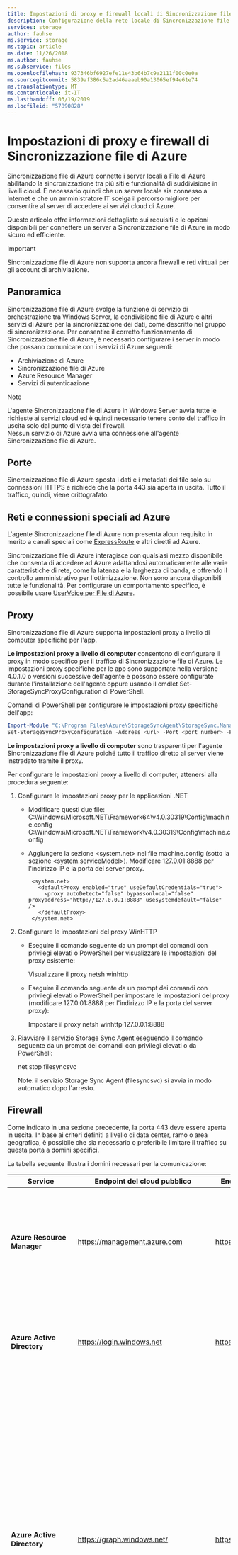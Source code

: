 ```yaml
---
title: Impostazioni di proxy e firewall locali di Sincronizzazione file di Azure | Microsoft Docs
description: Configurazione della rete locale di Sincronizzazione file di Azure
services: storage
author: fauhse
ms.service: storage
ms.topic: article
ms.date: 11/26/2018
ms.author: fauhse
ms.subservice: files
ms.openlocfilehash: 937346bf6927efe11e43b64b7c9a2111f00c0e0a
ms.sourcegitcommit: 5839af386c5a2ad46aaaeb90a13065ef94e61e74
ms.translationtype: MT
ms.contentlocale: it-IT
ms.lasthandoff: 03/19/2019
ms.locfileid: "57890828"
---
```

# <a name="azure-file-sync-proxy-and-firewall-settings"></a>Impostazioni di proxy e firewall di Sincronizzazione file di Azure
Sincronizzazione file di Azure connette i server locali a File di Azure abilitando la sincronizzazione tra più siti e funzionalità di suddivisione in livelli cloud. È necessario quindi che un server locale sia connesso a Internet e che un amministratore IT scelga il percorso migliore per consentire al server di accedere ai servizi cloud di Azure.

Questo articolo offre informazioni dettagliate sui requisiti e le opzioni disponibili per connettere un server a Sincronizzazione file di Azure in modo sicuro ed efficiente.

> [!Important]
> Sincronizzazione file di Azure non supporta ancora firewall e reti virtuali per gli account di archiviazione.

## <a name="overview"></a>Panoramica
Sincronizzazione file di Azure svolge la funzione di servizio di orchestrazione tra Windows Server, la condivisione file di Azure e altri servizi di Azure per la sincronizzazione dei dati, come descritto nel gruppo di sincronizzazione. Per consentire il corretto funzionamento di Sincronizzazione file di Azure, è necessario configurare i server in modo che possano comunicare con i servizi di Azure seguenti:

- Archiviazione di Azure
- Sincronizzazione file di Azure
- Azure Resource Manager
- Servizi di autenticazione

> [!Note]  
> L'agente Sincronizzazione file di Azure in Windows Server avvia tutte le richieste ai servizi cloud ed è quindi necessario tenere conto del traffico in uscita solo dal punto di vista del firewall. <br /> Nessun servizio di Azure avvia una connessione all'agente Sincronizzazione file di Azure.

## <a name="ports"></a>Porte
Sincronizzazione file di Azure sposta i dati e i metadati dei file solo su connessioni HTTPS e richiede che la porta 443 sia aperta in uscita.
Tutto il traffico, quindi, viene crittografato.

## <a name="networks-and-special-connections-to-azure"></a>Reti e connessioni speciali ad Azure
L'agente Sincronizzazione file di Azure non presenta alcun requisito in merito a canali speciali come [ExpressRoute](../../expressroute/expressroute-introduction.md) e altri diretti ad Azure.

Sincronizzazione file di Azure interagisce con qualsiasi mezzo disponibile che consenta di accedere ad Azure adattandosi automaticamente alle varie caratteristiche di rete, come la latenza e la larghezza di banda, e offrendo il controllo amministrativo per l'ottimizzazione. Non sono ancora disponibili tutte le funzionalità. Per configurare un comportamento specifico, è possibile usare [UserVoice per File di Azure](https://feedback.azure.com/forums/217298-storage?category_id=180670).

## <a name="proxy"></a>Proxy
Sincronizzazione file di Azure supporta impostazioni proxy a livello di computer specifiche per l'app.

**Le impostazioni proxy a livello di computer** consentono di configurare il proxy in modo specifico per il traffico di Sincronizzazione file di Azure. Le impostazioni proxy specifiche per le app sono supportate nella versione 4.0.1.0 o versioni successive dell'agente e possono essere configurate durante l'installazione dell'agente oppure usando il cmdlet Set-StorageSyncProxyConfiguration di PowerShell.

Comandi di PowerShell per configurare le impostazioni proxy specifiche dell'app:
```PowerShell
Import-Module "C:\Program Files\Azure\StorageSyncAgent\StorageSync.Management.ServerCmdlets.dll"
Set-StorageSyncProxyConfiguration -Address <url> -Port <port number> -ProxyCredential <credentials>
```
**Le impostazioni proxy a livello di computer** sono trasparenti per l'agente Sincronizzazione file di Azure poiché tutto il traffico diretto al server viene instradato tramite il proxy.

Per configurare le impostazioni proxy a livello di computer, attenersi alla procedura seguente: 

1. Configurare le impostazioni proxy per le applicazioni .NET 

   - Modificare questi due file:  
     C:\Windows\Microsoft.NET\Framework64\v4.0.30319\Config\machine.config  
     C:\Windows\Microsoft.NET\Framework\v4.0.30319\Config\machine.config

   - Aggiungere la sezione <system.net> nel file machine.config (sotto la sezione <system.serviceModel>).  Modificare 127.0.01:8888 per l'indirizzo IP e la porta del server proxy. 
     ```
      <system.net>
        <defaultProxy enabled="true" useDefaultCredentials="true">
          <proxy autoDetect="false" bypassonlocal="false" proxyaddress="http://127.0.0.1:8888" usesystemdefault="false" />
        </defaultProxy>
      </system.net>
     ```

2. Configurare le impostazioni del proxy WinHTTP 

   - Eseguire il comando seguente da un prompt dei comandi con privilegi elevati o PowerShell per visualizzare le impostazioni del proxy esistente:   

     Visualizzare il proxy netsh winhttp

   - Eseguire il comando seguente da un prompt dei comandi con privilegi elevati o PowerShell per impostare le impostazioni del proxy (modificare 127.0.01:8888 per l'indirizzo IP e la porta del server proxy):  

     Impostare il proxy netsh winhttp 127.0.0.1:8888

3. Riavviare il servizio Storage Sync Agent eseguendo il comando seguente da un prompt dei comandi con privilegi elevati o da PowerShell: 

      net stop filesyncsvc

      Note: il servizio Storage Sync Agent (filesyncsvc) si avvia in modo automatico dopo l'arresto.

## <a name="firewall"></a>Firewall
Come indicato in una sezione precedente, la porta 443 deve essere aperta in uscita. In base ai criteri definiti a livello di data center, ramo o area geografica, è possibile che sia necessario o preferibile limitare il traffico su questa porta a domini specifici.

La tabella seguente illustra i domini necessari per la comunicazione:

| Service | Endpoint del cloud pubblico | Endpoint di Azure per enti pubblici | Uso |
|---------|----------------|---------------|------------------------------|
| **Azure Resource Manager** | https://management.azure.com | https://management.usgovcloudapi.net | Qualsiasi chiamata utente (ad esempio, PowerShell) giunge o passa attraverso questo URL, inclusa la chiamata di registrazione iniziale del server. |
| **Azure Active Directory** | https://login.windows.net | https://login.microsoftonline.us | Le chiamate di Azure Resource Manager devono essere effettuate da un utente autenticato. Per l'autenticazione utente viene usato questo URL. |
| **Azure Active Directory** | https://graph.windows.net/ | https://graph.windows.net/ | Nel corso del processo di distribuzione di Sincronizzazione file di Azure verrà creata un'entità servizio nella sessione di Azure Active Directory associata alla sottoscrizione. A tale scopo viene usato questo URL. Questa entità viene usata per delegare una quantità minima di diritti al servizio Sincronizzazione file di Azure. L'utente che esegue la configurazione iniziale di Sincronizzazione file di Azure deve essere un utente autenticato con privilegi di proprietario della sottoscrizione. |
| **Archiviazione di Azure** | &ast;.core.windows.net | &ast;.core.usgovcloudapi.net | Quando il server scarica un file, esegue lo spostamento dati in modo più efficiente se comunica direttamente con la condivisione file di Azure nell'account di archiviazione. Il server ha una chiave di firma di accesso condiviso che consente l'accesso solo a specifiche condivisioni file. |
| **Sincronizzazione file di Azure** | &ast;.one.microsoft.com | &ast;.afs.azure.us | Dopo la registrazione iniziale, il server riceve un URL regionale relativo all'istanza del servizio Sincronizzazione file di Azure disponibile in quell'area. Il server può usare l'URL per comunicare direttamente e in modo efficiente con l'istanza che gestisce la sincronizzazione. |
| **Infrastruttura a chiave pubblica Microsoft** | `https://www.microsoft.com/pki/mscorp`<br /><http://ocsp.msocsp.com> | `https://www.microsoft.com/pki/mscorp`<br /><http://ocsp.msocsp.com> | Dopo l'installazione dell'agente di Sincronizzazione file di Azure, l'URL dell'infrastruttura a chiave pubblica viene usato per scaricare i certificati intermedi necessari per comunicare con il servizio Sincronizzazione file di Azure e la condivisione file di Azure. L'URL OCSP viene usato per controllare lo stato di un certificato. |

> [!Important]
> Quando si consente il traffico a &ast;.one.microsoft.com, il traffico dal server non è più limitato solo al servizio di sincronizzazione. Nei sottodomini sono infatti disponibili molti altri servizi Microsoft.

If &ast;.one.microsoft.com è troppo ampio, è possibile limitare le comunicazioni del server consentendo le comunicazioni solo con esplicite istanze regionali del servizio Sincronizzazione file di Azure. Le istanze da scegliere dipendono dall'area del servizio di sincronizzazione archiviazione in cui è stato distribuito e registrato il server. Tale area è chiamata "URL dell'endpoint primario" nella tabella seguente.

Per ragioni di continuità aziendale e ripristino di emergenza (BCDR) è possibile che siano state specificate condivisioni file di Azure in un account di archiviazione con ridondanza geografica (GRS). In tal caso, le condivisioni file di Azure eseguiranno il failover nell'area abbinata se si verifica un'interruzione duratura a livello di area. Sincronizzazione file di Azure usa le stesse associazioni a livello di area della risorsa di archiviazione. Pertanto, se si usano account di archiviazione con ridondanza geografica, è necessario abilitare URL aggiuntivi per consentire al server di comunicare con l'area abbinata per Sincronizzazione file di Azure. Nella tabella seguente questa è chiamata "area abbinata". Inoltre, vi è anche un URL del profilo di gestione traffico che deve essere abilitato. In questo modo il traffico di rete può essere indirizzato di nuovo con facilità all'area abbinata in caso di failover ed è chiamato "URL di individuazione" nella tabella seguente.

| Cloud  | Region | URL dell'endpoint primario | Area associata | URL di individuazione |
|--------|--------|----------------------|---------------|---------------|
| Pubblico |Australia orientale | https://kailani-aue.one.microsoft.com | Australia sud-orientale | https://kailani-aue.one.microsoft.com |
| Pubblico |Australia sud-orientale | https://kailani-aus.one.microsoft.com | Australia orientale | https://tm-kailani-aus.one.microsoft.com |
| Pubblico | Canada centrale | https://kailani-cac.one.microsoft.com | Canada orientale | https://tm-kailani-cac.one.microsoft.com |
| Pubblico | Canada orientale | https://kailani-cae.one.microsoft.com | Canada centrale | https://tm-kailani.cae.one.microsoft.com |
| Pubblico | Stati Uniti centrali | https://kailani-cus.one.microsoft.com | Stati Uniti orientali 2 | https://tm-kailani-cus.one.microsoft.com |
| Pubblico | Asia orientale | https://kailani11.one.microsoft.com | Asia sud-orientale | https://tm-kailani11.one.microsoft.com |
| Pubblico | Stati Uniti orientali | https://kailani1.one.microsoft.com | Stati Uniti occidentali | https://tm-kailani1.one.microsoft.com |
| Pubblico | Stati Uniti orientali 2 | https://kailani-ess.one.microsoft.com | Stati Uniti centrali | https://tm-kailani-ess.one.microsoft.com |
| Pubblico | Europa settentrionale | https://kailani7.one.microsoft.com | Europa occidentale | https://tm-kailani7.one.microsoft.com |
| Pubblico | Asia sud-orientale | https://kailani10.one.microsoft.com | Asia orientale | https://tm-kailani10.one.microsoft.com |
| Pubblico | Regno Unito meridionale | https://kailani-uks.one.microsoft.com | Regno Unito occidentale | https://tm-kailani-uks.one.microsoft.com |
| Pubblico | Regno Unito occidentale | https://kailani-ukw.one.microsoft.com | Regno Unito meridionale | https://tm-kailani-ukw.one.microsoft.com |
| Pubblico | Europa occidentale | https://kailani6.one.microsoft.com | Europa settentrionale | https://tm-kailani6.one.microsoft.com |
| Pubblico | Stati Uniti occidentali | https://kailani.one.microsoft.com | Stati Uniti orientali | https://tm-kailani.one.microsoft.com |
| Government | US Gov Arizona | https://usgovarizona01.afs.azure.us | US Gov Texas | https://tm-usgovarizona01.afs.azure.us |
| Government | US Gov Texas | https://usgovtexas01.afs.azure.us | US Gov Arizona | https://tm-usgovtexas01.afs.azure.us |

- Se si usano account di archiviazione con ridondanza locale (LRS) o con ridondanza della zona (ZRS), è sufficiente abilitare l'URL elencato in "URL dell'endpoint primario".

- Se si usano account di archiviazione con ridondanza geografica (GRS), abilitare tre URL.

**Esempio:** si distribuisce un servizio di sincronizzazione archiviazione in `"West US"` e si registra il server con esso. Gli URL con cui consentire al server di comunicare per questo caso sono:

> - https://kailani.one.microsoft.com (endpoint primario: Stati Uniti occidentali)
> - https://kailani1.one.microsoft.com (area di failover abbinata: Stati Uniti orientali)
> - https://tm-kailani.one.microsoft.com (URL di individuazione dell'area primaria)

## <a name="summary-and-risk-limitation"></a>Riepilogo e limitazione dei rischi
Gli elenchi riportati in questo documento contengono gli URL con cui comunica attualmente Sincronizzazione file di Azure. I firewall devono essere in grado di consentire il traffico in uscita da questi domini. Microsoft si impegna a mantenere l'elenco costantemente aggiornato.

La configurazione di regole del firewall con limitazione del dominio può contribuire a migliorare la sicurezza. Se vengono usate queste configurazioni del firewall, è necessario tenere presente che nel tempo verranno aggiunti nuovi URL e potrebbero essere modificati quelli esistenti. Controllare periodicamente questo articolo.

## <a name="next-steps"></a>Passaggi successivi
- [Pianificazione per la distribuzione di Sincronizzazione file di Azure](storage-sync-files-planning.md)
- [Come distribuire Sincronizzazione file di Azure](storage-sync-files-deployment-guide.md)
- [Monitorare Sincronizzazione file di Azure](storage-sync-files-monitoring.md)
